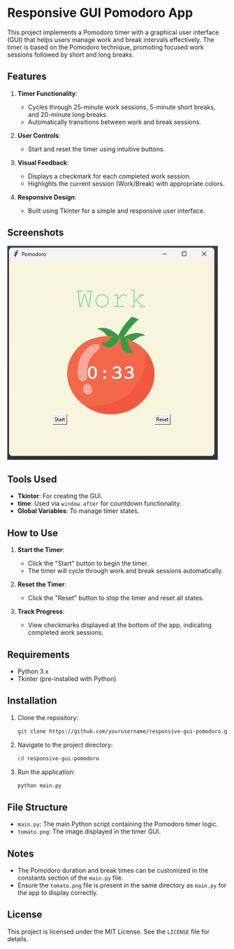 # Responsive GUI Pomodoro App

This project implements a Pomodoro timer with a graphical user interface (GUI) that helps users manage work and break intervals effectively. The timer is based on the Pomodoro technique, promoting focused work sessions followed by short and long breaks.

## Features

1. **Timer Functionality**:
   - Cycles through 25-minute work sessions, 5-minute short breaks, and 20-minute long breaks.
   - Automatically transitions between work and break sessions.

2. **User Controls**:
   - Start and reset the timer using intuitive buttons.

3. **Visual Feedback**:
   - Displays a checkmark for each completed work session.
   - Highlights the current session (Work/Break) with appropriate colors.

4. **Responsive Design**:
   - Built using Tkinter for a simple and responsive user interface.
  
## Screenshots

![App Screenshot](GUI_Pomodoro_SC.png)

## Tools Used

- **Tkinter**: For creating the GUI.
- **time**: Used via `window.after` for countdown functionality.
- **Global Variables**: To manage timer states.

## How to Use

1. **Start the Timer**:
   - Click the "Start" button to begin the timer.
   - The timer will cycle through work and break sessions automatically.

2. **Reset the Timer**:
   - Click the "Reset" button to stop the timer and reset all states.

3. **Track Progress**:
   - View checkmarks displayed at the bottom of the app, indicating completed work sessions.

## Requirements

- Python 3.x
- Tkinter (pre-installed with Python)

## Installation

1. Clone the repository:
   ```bash
   git clone https://github.com/yourusername/responsive-gui-pomodoro.git
   ```

2. Navigate to the project directory:
   ```bash
   cd responsive-gui-pomodoro
   ```

3. Run the application:
   ```bash
   python main.py
   ```

## File Structure

- `main.py`: The main Python script containing the Pomodoro timer logic.
- `tomato.png`: The image displayed in the timer GUI.

## Notes

- The Pomodoro duration and break times can be customized in the constants section of the `main.py` file.
- Ensure the `tomato.png` file is present in the same directory as `main.py` for the app to display correctly.

## License

This project is licensed under the MIT License. See the `LICENSE` file for details.
